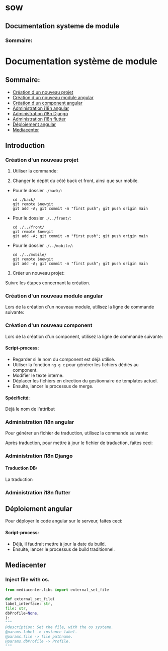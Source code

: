 # sow

## Documentation systeme de module&#x20;



### Sommaire:&#x20;







# Documentation système de module

## Sommaire:

- [Création d'un nouveau projet](#création-dun-nouveau-projet)
- [Création d'un nouveau module angular](#création-dun-nouveau-module-angular)
- [Création d'un component angular](#création-dun-component-angular)
- [Administration i18n angular](#administration-i18n-angular)
- [Administration i18n Django](#administration-i18n-django)
- [Administration i18n flutter](#administration-i18n-flutter)
- [Déploiement angular](#déploiement-angular)
- [Mediacenter](#mediacenter)

## Introduction

### Création d'un nouveau projet

1. Utiliser la commande:

2. Changer le dépôt du côté back et front, ainsi que sur mobile.
- Pour le dossier `./back/`:
  ```
  cd ./back/
  git remote $newgit
  git add -A; git commit -m "first push"; git push origin main
  ```
- Pour le dossier `./../front/`:
  ```
  cd ./../front/
  git remote $newgit
  git add -A; git commit -m "first push"; git push origin main
  ```
- Pour le dossier `./../mobile/`:
  ```
  cd ./../mobile/
  git remote $newgit
  git add -A; git commit -m "first push"; git push origin main
  ```
3. Créer un nouveau projet:


Suivre les étapes concernant la création.

### Création d'un nouveau module angular

Lors de la création d'un nouveau module, utilisez la ligne de commande suivante:


### Création d'un nouveau component

Lors de la création d'un component, utilisez la ligne de commande suivante:


#### Script-process:

- Regarder si le nom du component est déjà utilisé.
- Utiliser la fonction `ng g c` pour générer les fichiers dédiés au component.
- Modifier le texte interne.
- Déplacer les fichiers en direction du gestionnaire de templates actuel.
- Ensuite, lancer le processus de merge.

#### Spécificité:

Déjà le nom de l'attribut

### Administration i18n angular

Pour générer un fichier de traduction, utilisez la commande suivante:


Après traduction, pour mettre à jour le fichier de traduction, faites ceci:


### Administration i18n Django

#### Traduction DB:

La traduction

### Administration i18n flutter

## Déploiement angular

Pour déployer le code angular sur le serveur, faites ceci:


#### Script-process:

- Déjà, il faudrait mettre à jour la date du build.
- Ensuite, lancer le processus de build traditionnel.

## Mediacenter

### Inject file with os.

```python
from mediacenter.libs import external_set_file

def external_set_file(
label_interface: str,
file: str,
dbProfile=None,
):
"""
@description: Set the file, with the os systeme.
@params.label -> instance label.
@params.file -> file pathname.
@params.dbProfile -> Profile.
"""

